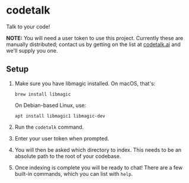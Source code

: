 # codetalk

Talk to your code!

**NOTE:** You will need a user token to use this project. Currently these are manually distributed; contact us by getting on the list at [codetalk.ai](https://www.codetalk.ai) and we'll supply you one.

## Setup

1. Make sure you have libmagic installed. On macOS, that's:

    ```
    brew install libmagic
    ```

    On Debian-based Linux, use:

    ```
    apt install libmagic1 libmagic-dev
    ```

3. Run the `codetalk` command.

4. Enter your user token when prompted.

5. You will then be asked which directory to index. This needs to be an absolute path to the root of your codebase.

6. Once indexing is complete you will be ready to chat! There are a few built-in commands, which you can list with `help`.

